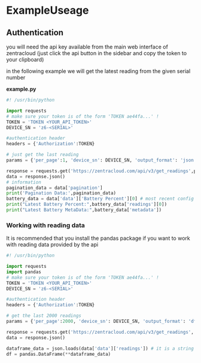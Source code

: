 # ExampleUseage

## Authentication

you will need the api key available from the main web interface of zentracloud (just click the api button in the sidebar and copy the token to your clipboard)

in the following example we will get the latest reading from the given serial number 

**example.py**
```python
#! /usr/bin/python

import requests
# make sure your token is of the form 'TOKEN ae44fa...' !
TOKEN = 'TOKEN <YOUR_API_TOKEN>'
DEVICE_SN = 'z6-<SERIAL>'

#authentication header
headers = {'Authorization':TOKEN}

# just get the last reading
params = {'per_page':1, 'device_sn': DEVICE_SN, 'output_format': 'json'}

response = requests.get('https://zentracloud.com/api/v3/get_readings',params=params,headers=headers)
data = response.json()
# information
pagination_data = data['pagination']
print('Pagination Data:',pagination_data)
battery_data = data['data']['Battery Percent'][0] # most recent config
print("Latest Battery Percent:",battery_data['readings'][0])
print("Latest Battery MetaData:",battery_data['metadata'])
```

### Working with reading data

It is recommended that you install the pandas package if you want to work with reading data provided by the api

```python
#! /usr/bin/python

import requests
import pandas
# make sure your token is of the form 'TOKEN ae44fa...' !
TOKEN = 'TOKEN <YOUR_API_TOKEN>'
DEVICE_SN = 'z6-<SERIAL>'

#authentication header
headers = {'Authorization':TOKEN}

# get the last 2000 readings
params = {'per_page':2000, 'device_sn': DEVICE_SN, 'output_format': 'df'}

response = requests.get('https://zentracloud.com/api/v3/get_readings', params=params, headers=headers)
data = response.json()

dataframe_data = json.loads(data['data']['readings']) # it is a string encoded json payload so you must decode it again 
df = pandas.DataFrame(**dataframe_data)
```
